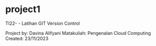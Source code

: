 # project1
TI22- - Latihan GIT Version Control

Project by: Davina Alifyani
Matakuliah: Pengenalan Cloud Computing
Created: 23/11/2023
